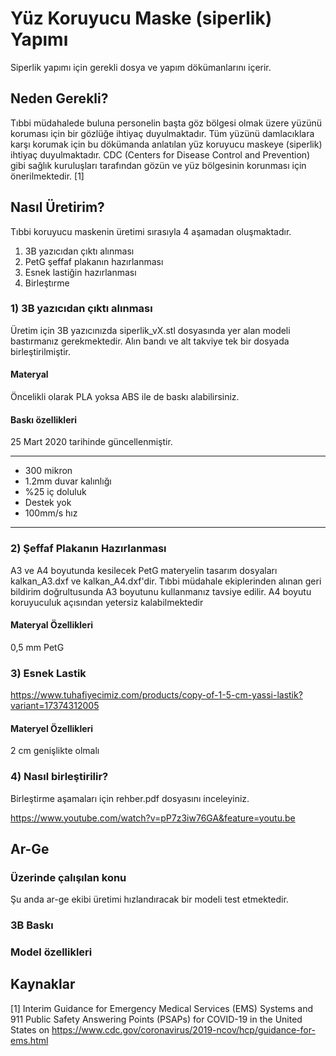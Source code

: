 # Yüz Koruyucu Maske (siperlik) Yapımı

Siperlik yapımı için gerekli dosya ve yapım dökümanlarını içerir.

## Neden Gerekli?

Tıbbi müdahalede buluna personelin başta göz bölgesi olmak üzere yüzünü koruması için bir gözlüğe ihtiyaç duyulmaktadır. Tüm yüzünü damlacıklara karşı korumak için bu dökümanda anlatılan yüz koruyucu maskeye (siperlik) ihtiyaç duyulmaktadır.
CDC (Centers for Disease Control and Prevention) gibi sağlık kuruluşları tarafından gözün ve yüz bölgesinin korunması için önerilmektedir. [1]

## Nasıl Üretirim?

  Tıbbi koruyucu maskenin üretimi sırasıyla 4 aşamadan oluşmaktadır. 
  1) 3B yazıcıdan çıktı alınması
  2) PetG şeffaf plakanın hazırlanması
  3) Esnek lastiğin hazırlanması
  4) Birleştırme

### 1) 3B yazıcıdan çıktı alınması

Üretim için 3B yazıcınızda siperlik_vX.stl dosyasında yer alan modeli bastırmanız gerekmektedir. Alın bandı ve alt takviye tek bir dosyada birleştirilmiştir.

#### Materyal
Öncelikli olarak PLA yoksa ABS ile de baskı alabilirsiniz.

#### Baskı özellikleri

25 Mart 2020 tarihinde güncellenmiştir.

****
- 300 mikron
- 1.2mm duvar kalınlığı
- %25 iç doluluk
- Destek yok
- 100mm/s hız
****

### 2) Şeffaf Plakanın Hazırlanması

A3 ve A4 boyutunda kesilecek PetG materyelin tasarım dosyaları kalkan_A3.dxf ve kalkan_A4.dxf'dir. Tıbbi müdahale ekiplerinden alınan geri bildirim doğrultusunda A3 boyutunu kullanmanız tavsiye edilir. A4 boyutu koruyuculuk açısından yetersiz kalabilmektedir

#### Materyal Özellikleri

0,5 mm PetG

### 3) Esnek Lastik

https://www.tuhafiyecimiz.com/products/copy-of-1-5-cm-yassi-lastik?variant=17374312005

#### Materyel Özellikleri
2 cm genişlikte olmalı

### 4) Nasıl birleştirilir?

Birleştirme aşamaları için rehber.pdf dosyasını inceleyiniz.

https://www.youtube.com/watch?v=pP7z3iw76GA&feature=youtu.be

## Ar-Ge

### Üzerinde çalışılan konu

Şu anda ar-ge ekibi üretimi hızlandıracak bir modeli test etmektedir.

### 3B Baskı

### Model özellikleri

## Kaynaklar
<a id="1">[1]</a> Interim Guidance for Emergency Medical Services (EMS) Systems and 911 Public Safety Answering Points (PSAPs) for COVID-19 in the United States on https://www.cdc.gov/coronavirus/2019-ncov/hcp/guidance-for-ems.html

